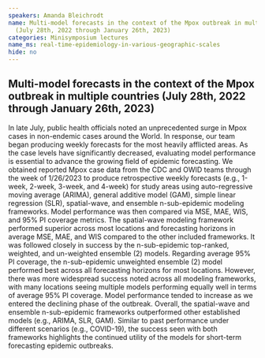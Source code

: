 ```yaml
---
speakers: Amanda Bleichrodt
name: Multi-model forecasts in the context of the Mpox outbreak in multiple countries
  (July 28th, 2022 through January 26th, 2023)
categories: Minisymposium lectures
name_ms: real-time-epidemiology-in-various-geographic-scales
hide: no
---
```


## Multi-model forecasts in the context of the Mpox outbreak in multiple countries (July 28th, 2022 through January 26th, 2023)

In late July, public health officials noted an unprecedented surge in Mpox cases in non-endemic cases around the World. In response, our team began producing weekly forecasts for the most heavily afflicted areas. As the case levels have significantly decreased, evaluating model performance is essential to advance the growing field of epidemic forecasting. We obtained reported Mpox case data from the CDC and OWID teams through the week of 1/26/2023 to produce retrospective weekly forecasts (e.g., 1-week, 2-week, 3-week, and 4-week) for study areas using auto-regressive moving average (ARIMA), general additive model (GAM), simple linear regression (SLR), spatial-wave, and ensemble n-sub-epidemic modeling frameworks. Model performance was then compared via MSE, MAE, WIS, and 95% PI coverage metrics. The spatial-wave modeling framework performed superior across most locations and forecasting horizons in average MSE, MAE, and WIS compared to the other included frameworks. It was followed closely in success by the n-sub-epidemic top-ranked, weighted, and un-weighted ensemble (2) models. Regarding average 95% PI coverage, the n-sub-epidemic unweighted ensemble (2) model performed best across all forecasting horizons for most locations. However, there was more widespread success noted across all modeling frameworks, with many locations seeing multiple models performing equally well in terms of average 95% PI coverage. Model performance tended to increase as we entered the declining phase of the outbreak. Overall, the spatial-wave and ensemble n-sub-epidemic frameworks outperformed other established models (e.g., ARIMA, SLR, GAM). Similar to past performance under different scenarios (e.g., COVID-19), the success seen with both frameworks highlights the continued utility of the models for short-term forecasting epidemic outbreaks.


